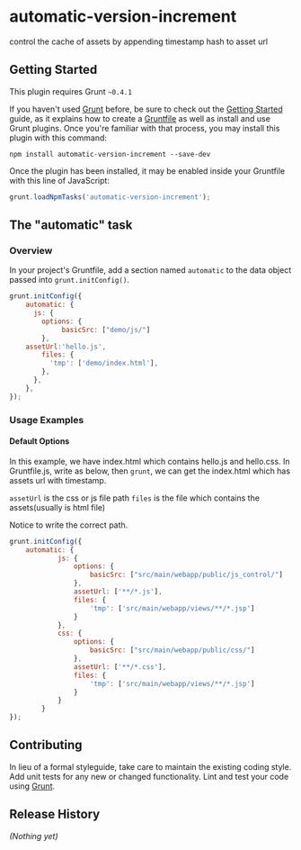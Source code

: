 # automatic-version-increment

control the cache of assets by appending timestamp hash to asset url

## Getting Started
This plugin requires Grunt `~0.4.1`

If you haven't used [Grunt](http://gruntjs.com/) before, be sure to check out the [Getting Started](http://gruntjs.com/getting-started) guide, as it explains how to create a [Gruntfile](http://gruntjs.com/sample-gruntfile) as well as install and use Grunt plugins. Once you're familiar with that process, you may install this plugin with this command:

```shell
npm install automatic-version-increment --save-dev
```

Once the plugin has been installed, it may be enabled inside your Gruntfile with this line of JavaScript:

```js
grunt.loadNpmTasks('automatic-version-increment');
```

## The "automatic" task

### Overview
In your project's Gruntfile, add a section named `automatic` to the data object passed into `grunt.initConfig()`.

```js
grunt.initConfig({
    automatic: {
      js: {
        options: {
             basicSrc: ["demo/js/"]
        },
    assetUrl:'hello.js',
        files: {
          'tmp': ['demo/index.html'],
        },
      },
    },
});
```



### Usage Examples

#### Default Options
In this example, we have index.html which contains hello.js and hello.css.
In Gruntfile.js, write as below, then `grunt`, we can get the index.html which has assets url with timestamp.

`assetUrl` is the css or js file path
`files` is the file which contains the assets(usually is html file)

Notice to write the correct path.

```js
grunt.initConfig({
    automatic: {
            js: {
                options: {
                    basicSrc: ["src/main/webapp/public/js_control/"]
                },
                assetUrl: ['**/*.js'],
                files: {
                    'tmp': ['src/main/webapp/views/**/*.jsp']
                }
            },
            css: {
                options: {
                    basicSrc: ["src/main/webapp/public/css/"]
                },
                assetUrl: ['**/*.css'],
                files: {
                    'tmp': ['src/main/webapp/views/**/*.jsp']
                }
            }
        }
});
```


## Contributing
In lieu of a formal styleguide, take care to maintain the existing coding style. Add unit tests for any new or changed functionality. Lint and test your code using [Grunt](http://gruntjs.com/).

## Release History
_(Nothing yet)_
